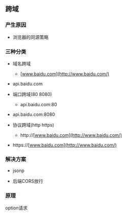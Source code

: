 ## 跨域

### 产生原因

- 浏览器的同源策略

### 三种分类

- 域名跨域
  - [www.baidu.com](http://www.baidu.com/)

- api.baidu.com

- 端口跨域(80 8080)
  - api.baidu.com:80

- api.baidu.com:8080

- 协议跨域(http https)
  - http://[www.baidu.com](http://www.baidu.com/)

- https://[www.baidu.com](http://www.baidu.com/)

### 解决方案

- jsonp

- 后端CORS放行

### 原理

option请求
